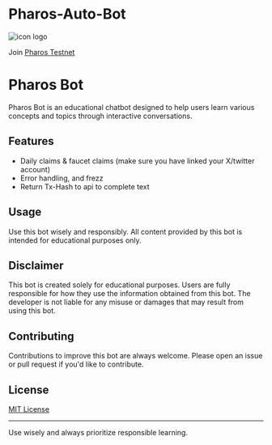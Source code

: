 # Pharos-Auto-Bot

![icon logo](https://www.google.com/imgres?q=pharos%20testnet&imgurl=https%3A%2F%2Fpbs.twimg.com%2Fprofile_images%2F1899385457047412736%2FvfvmbKVj_400x400.jpg&imgrefurl=https%3A%2F%2Fx.com%2Fpharos_network&docid=y8NRSMJE2zKC_M&tbnid=Kbb_2gLDzQwYoM&vet=12ahUKEwiev97DgcCNAxWXPUQIHS56LLwQM3oECGsQAA..i&w=400&h=400&hcb=2&ved=2ahUKEwiev97DgcCNAxWXPUQIHS56LLwQM3oECGsQAA)

Join [Pharos Testnet](https://testnet.pharosnetwork.xyz/experience?inviteCode=reEZLdnbFy2qCwb0)

# Pharos Bot

Pharos Bot is an educational chatbot designed to help users learn various concepts and topics through interactive conversations.

## Features

- Daily claims & faucet claims (make sure you have linked your X/twitter account)
- Error handling, and frezz
- Return Tx-Hash to api to complete text

## Usage

Use this bot wisely and responsibly. All content provided by this bot is intended for educational purposes only.

## Disclaimer

This bot is created solely for educational purposes. Users are fully responsible for how they use the information obtained from this bot. The developer is not liable for any misuse or damages that may result from using this bot.

## Contributing

Contributions to improve this bot are always welcome. Please open an issue or pull request if you'd like to contribute.

## License

[MIT License](LICENSE)

---

Use wisely and always prioritize responsible learning.

